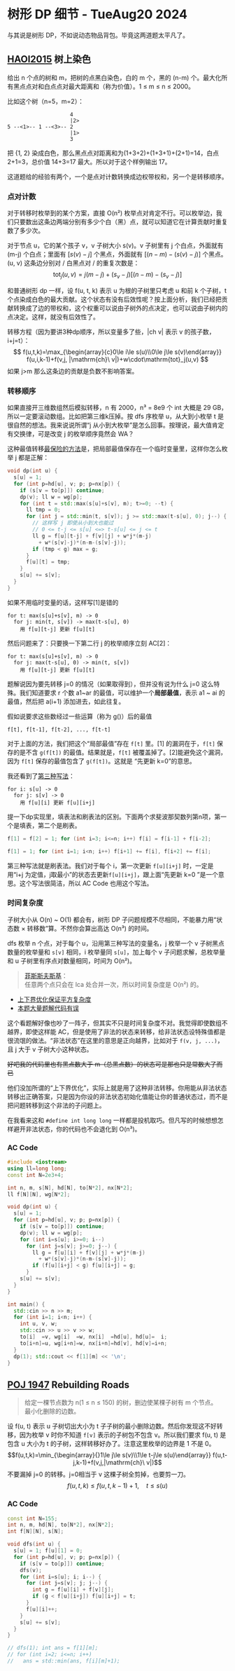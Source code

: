# 树形 DP 细节 - TueAug20 2024
与其说是树形 DP，不如说动态物品背包。毕竟这两道题太平凡了。

## [HAOI2015](https://www.luogu.com.cn/problem/P3177) 树上染色
给出 n 个点的树和 m，把树的点黑白染色，白的 m 个，黑的 (n-m) 个。最大化所有黑点点对和白点点对最大距离和（称为价值）。1 ≤ m ≤ n ≤ 2000。

比如这个树（n=5，m=2）：
```
                    4
                    |2>
5 --<1>-- 1 --<3>-- 2
                    |1>
                    3
```
把 {1, 2} 染成白色，那么黑点点对距离和为(1+3+2)+(1+3+1)+(2+1)=14，白点2+1=3，总价值 14+3=17 最大。所以对于这个样例输出 17。

这道题给的经验有两个，一个是点对计数转换成边权带权和，另一个是转移顺序。

### 点对计数
对于转移时枚举到的某个方案，直接 O(n²) 枚举点对肯定不行。可以枚举边，我们只要数出这条边两端分别有多少个白（黑）点，就可以知道它在计算贡献时重复数了多少次。

对于节点 u，它的某个孩子 v，v 子树大小 s(v)。v 子树里有 j 个白点，外面就有 (m-j) 个白点；里面有 $[s(v)-j]$ 个黑点，外面就有 $[(n-m)-(s(v)-j)]$ 个黑点。(u, v) 这条边分别对 / 白黑点对 / 的重复次数是：
$$\mathrm{tot}_j(u,v)=j(m-j)+(s_v-j)[(n-m)-(s_v-j)]$$

和普通树形 dp 一样，设 f(u, t, k) 表示 u 为根的子树里只考虑 u 和前 k 个子树，t 个点染成白色的最大贡献。这个状态有没有后效性呢？按上面分析，我们已经把贡献转换成了边的带权和，这个权重可以说由子树外的点决定，也可以说由子树内的点决定。这样，就没有后效性了。

转移方程（因为要讲3种dp顺序，所以变量多了些，|ch v| 表示 v 的孩子数，i+j=t）：
$$
f(u,t,k)=\max_{\begin{array}{c}0\le i\le s(u)\\0\le j\le s(v)\end{array}}
f(u,i,k-1)+f(v,j, |\mathrm{ch}\ v|)+w\cdot\mathrm{tot}_j(u,v)
$$
如果 j>m 那么这条边的贡献是负数不影响答案。

### 转移顺序
如果直接开三维数组然后模拟转移，n 有 2000，n³ = 8e9 个 int 大概是 29 GB，所以一定要滚动数组。比如把第三维k压掉。按 dfs 序枚举 u，从大到小枚举 t 是很自然的想法。我来说说所谓“j 从小到大枚举”是怎么回事。按理说，最大值肯定有交换律，可是改变 j 的枚举顺序竟然会 WA？

这种最值转移[最保险的方法](https://www.luogu.com.cn/discuss/702385)是，把局部最值保存在一个临时变量里，这样你怎么枚举 j 都是正解：
```cpp
void dp(int u) {
  s[u] = 1;
  for (int p=hd[u], v; p; p=nx[p]) {
    if (s[v = to[p]]) continue;
    dp(v); ll w = wg[p];
    for (int t = std::max(s[u]+s[v], m); t>=0; --t) {
      ll tmp = 0;
      for (int j = std::min(t, s[v]); j >= std::max(t-s[u], 0); j--) {
        // 这样写 j 即使从小到大也能过
        // 0 <= t-j <= s[u] <=> t-s[u] <= j <= t
        ll g = f[u][t-j] + f[v][j] + w*j*(m-j)
          + w*(s[v]-j)*(n-m-(s[v]-j));
        if (tmp < g) max = g;
      }
      f[u][t] = tmp;
    }
    s[u] += s[v];
  }
}
```
如果不用临时变量的话，这样写\[1\]是错的
```
for t: max(s[u]+s[v], m) -> 0
  for j: min(t, s[v]) -> max(t-s[u], 0)
    用 f[u][t-j] 更新 f[u][t]
```
然后问题来了：只要换一下第二行 j 的枚举顺序立刻 AC\[2\]：
```
for t: max(s[u]+s[v], m) -> 0
  for j: max(t-s[u], 0) -> min(t, s[v])
    用 f[u][t-j] 更新 f[u][t]
```
题解说因为要先转移 j=0 的情况（如果取得到），但并没有说为什么 j=0 这么特殊。我们知道要求 r 个数 a1~ar 的最值，可以维护一个**局部最值**，表示 a1 ~ ai 的最值，然后把 a(i+1) 添加进去，如此往复。

假如说要求这些数经过一些运算（称为 g()）后的最值
```
f[t], f[t-1], f[t-2], ..., f[t-t]
```
对于上面的方法，我们把这个“局部最值”存在 `f[t]` 里。\[1\] 的漏洞在于，`f[t]` 保存的是不含 `g(f[t])` 的最值。结果就是，`f[t]` 被覆盖掉了。\[2\]能避免这个漏洞，因为 `f[t]` 保存的最值包含了 `g(f[t])`。这就是 “先更新 k=0”的意思。

我还看到了[第三种写法](https://www.luogu.com.cn/article/ru1g7107)：
```
for i: s[u] -> 0
  for j: s[v] -> 0
    用 f[u][i] 更新 f[u][i+j]
```
提一下dp实现里，填表法和刷表法的区别。下面两个求斐波那契数列第n项，第一个是填表，第二个是刷表。
```cpp
f[1] = f[2] = 1; for (int i=3; i<=n; i++) f[i] = f[i-1] + f[i-2];

f[1] = 1; for (int i=1; i<n; i++) f[i+1] += f[i], f[i+2] += f[i];
```
第三种写法就是刷表法。我们对于每个 i，第一次更新 `f[u][i+j]` 时，一定是用“i+j 为定值，j取最小”的状态去更新`f[u][i+j]`，跟上面“先更新 k=0 ”是一个意思。这个写法很简洁，所以 AC Code 也用这个写法。

### 时间复杂度
子树大小从 O(n) ~ O(1) 都会有，树形 DP 子问题规模不尽相同，不能暴力用“状态数 × 转移数”算。不然你会算出高达 O(n³) 的时间。

dfs 枚举 n 个点，对于每个 u，沿用第三种写法的变量名，j 枚举一个 v 子树黑点数量的枚举量和 `s[v]` 相同，i 枚举量同 `s[u]`，加上每个 v 子问题求解，总枚举量和 u 子树里有序点对数量相同，时间为 O(n²)。

> [菲斯斯夫斯基](https://www.luogu.com.cn/article/0bm5ce54)：<br/>
> 任意两个点只会在 lca 处合并一次，所以时间复杂度是 O(n²) 的。

- [上下界优化保证平方复杂度](https://www.luogu.com.cn/discuss/708044)
- [本题大量题解代码有误](https://www.luogu.com.cn/discuss/808933)

这个看题解好像也吵了一阵子，但其实不只是时间复杂度不对。我觉得即使数组不越界，即使这样能 AC，但是使用了非法的状态来转移，给非法状态设特殊值都是很流氓的做法。“非法状态”在这里的意思是正向越界，比如对于 `f(v, j, ...)`，且 j 大于 v 子树大小这种状态。

~~好吧我的代码里也有黑点数大于 m（总黑点数）的状态可是那也只是常数大了而已~~

他们没加所谓的“上下界优化”，实际上就是用了这种非法转移。你用能从非法状态转移出正确答案，只是因为你设的非法状态初始化值能让你的普通状态过，而不是把问题转移到这个非法的子问题上。

在我看来这和 `#define int long long` 一样都是投机取巧。但凡写的时候想想怎样避开非法状态，你的代码也不会退化到 O(n³)。

### AC Code
```cpp
#include <iostream>
using ll=long long;
const int N=2e3+4;

int n, m, s[N], hd[N], to[N*2], nx[N*2];
ll f[N][N], wg[N*2];

void dp(int u) {
  s[u] = 1;
  for (int p=hd[u], v; p; p=nx[p]) {
    if (s[v = to[p]]) continue;
    dp(v); ll w = wg[p];
    for (int i=s[u]; i>=0; i--)
      for (int j=s[v]; j>=0; j--) {
        ll g = f[u][i] + f[v][j] + w*j*(m-j)
          + w*(s[v]-j)*(n-m-(s[v]-j));
        if (f[u][i+j] < g) f[u][i+j] = g;
      }
    s[u] += s[v];
  }
}

int main() {
  std::cin >> n >> m;
  for (int i=1; i<n; i++) {
    int u, v, w;
    std::cin >> u >> v >> w;
    to[i]  =v, wg[i]  =w, nx[i]  =hd[u], hd[u]=  i;
    to[i+n]=u, wg[i+n]=w, nx[i+n]=hd[v], hd[v]=i+n;
  }
  dp(1); std::cout << f[1][m] << '\n';
}
```

## [POJ 1947](http://poj.org/problem?id=1947) Rebuilding Roads
> 给定一棵节点数为 n(1 ≤ n ≤ 150) 的树，删边使某棵子树有 m 个节点。<br/>
> 最小化删除的边数。

设 f(u, t) 表示 u 子树切出大小为 t 子子树的最小删除边数。然后你发现这不好转移，因为枚举 v 时你不知道 `f[v]` 表示的子树包不包含 v。所以我们要求 f(u, t) 是包含 u 大小为 t 的子树，这样转移好办了。注意这里枚举的边界是 1 不是 0。
$$f(u,t,k)=\min_{\begin{array}{}1\le j\le s(v)\\1\le t-j\le s(u)\end{array}}
f(u,t-j,k-1)+f(v,j,|\mathrm{ch}\ v|)$$
不要漏掉 j=0 的转移。j=0相当于 v 这棵子树全剪掉，也要剪一刀。
$$f(u,t,k)\le f(u,t,k-1)+1,\quad t\le s(u)$$

### AC Code
```cpp
const int N=155;
int n, m, hd[N], to[N*2], nx[N*2];
int f[N][N], s[N];

void dfs(int u) {
  s[u] = 1; f[u][1] = 0;
  for (int p=hd[u], v; p; p=nx[p]) {
    if (s[v = to[p]]) continue;
    dfs(v);
    for (int i=s[u]; i; i--) {
      for (int j=s[v]; j; j--) {
        int g = f[u][i] + f[v][j];
        if (g < f[u][i+j]) f[u][i+j] = t;
      }
      f[u][i]++;
    }
    s[u] += s[v];
  }
}

// dfs(1); int ans = f[1][m];
// for (int i=2; i<=n; i++)
//   ans = std::min(ans, f[i][m]+1);
```
